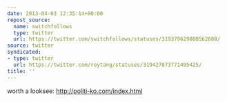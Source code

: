 ```yaml
---
date: 2013-04-03 12:35:14+00:00
repost_source:
  name: switchfollows
  type: twitter
  url: https://twitter.com/switchfollows/statuses/319379629800562688/
source: twitter
syndicated:
- type: twitter
  url: https://twitter.com/roytang/statuses/319427873771495425/
title: ''
---
```


worth a looksee: http://politi-ko.com/index.html